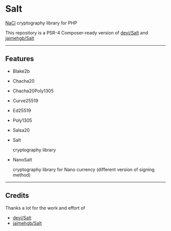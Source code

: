# Salt

[NaCl](http://nacl.cr.yp.to/) cryptography library for PHP

This repository is a PSR-4 Composer-ready version of [devi/Salt](https://github.com/devi/Salt) and [jaimehgb/Salt](https://github.com/jaimehgb/Salt)

---

## Features

- Blake2b
- Chacha20
- Chacha20Poly1305
- Curve25519
- Ed25519
- Poly1305
- Salsa20
- Salt

  cryptography library
  
- NanoSalt

  cryptography library for Nano currency (different version of signing method)
  
---

## Credits

Thanks a lot for the work and effort of

- [devi/Salt](https://github.com/devi/Salt)
- [jaimehgb/Salt](https://github.com/jaimehgb/Salt)
